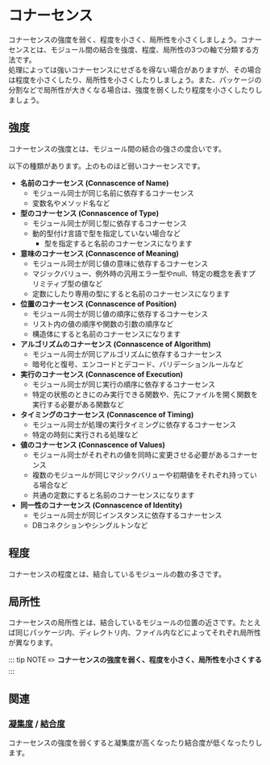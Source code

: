 # コナーセンス

コナーセンスの強度を弱く、程度を小さく、局所性を小さくしましょう。コナーセンスとは、モジュール間の結合を強度、程度、局所性の3つの軸で分類する方法です。  
処理によっては強いコナーセンスにせざるを得ない場合がありますが、その場合は程度を小さくしたり、局所性を小さくしたりしましょう。また、パッケージの分割などで局所性が大きくなる場合は、強度を弱くしたり程度を小さくしたりしましょう。

## 強度

コナーセンスの強度とは、モジュール間の結合の強さの度合いです。

以下の種類があります。上のものほど弱いコナーセンスです。

- **名前のコナーセンス (Connascence of Name)**
    - モジュール同士が同じ名前に依存するコナーセンス
    - 変数名やメソッド名など
- **型のコナーセンス (Connascence of Type)**
    - モジュール同士が同じ型に依存するコナーセンス
    - 動的型付け言語で型を指定していない場合など
        - 型を指定すると名前のコナーセンスになります
- **意味のコナーセンス (Connascence of Meaning)**
    - モジュール同士が同じ値の意味に依存するコナーセンス
    - マジックバリュー、例外時の汎用エラー型やnull、特定の概念を表すプリミティブ型の値など
    - 定数にしたり専用の型にすると名前のコナーセンスになります
- **位置のコナーセンス (Connascence of Position)**
    - モジュール同士が同じ値の順序に依存するコナーセンス
    - リスト内の値の順序や関数の引数の順序など
    - 構造体にすると名前のコナーセンスになります
- **アルゴリズムのコナーセンス (Connascence of Algorithm)**
    - モジュール同士が同じアルゴリズムに依存するコナーセンス
    - 暗号化と復号、エンコードとデコード、バリデーションルールなど
- **実行のコナーセンス (Connascence of Execution)**
    - モジュール同士が同じ実行の順序に依存するコナーセンス
    - 特定の状態のときにのみ実行できる関数や、先にファイルを開く関数を実行する必要がある関数など
- **タイミングのコナーセンス (Connascence of Timing)**
    - モジュール同士が処理の実行タイミングに依存するコナーセンス
    - 特定の時刻に実行される処理など
- **値のコナーセンス (Connascence of Values)**
    - モジュール同士がそれぞれの値を同時に変更させる必要があるコナーセンス
    - 複数のモジュールが同じマジックバリューや初期値をそれぞれ持っている場合など
    - 共通の定数にすると名前のコナーセンスになります
- **同一性のコナーセンス (Connascence of Identity)**
    - モジュール同士が同じインスタンスに依存するコナーセンス
    - DBコネクションやシングルトンなど


## 程度

コナーセンスの程度とは、結合しているモジュールの数の多さです。


## 局所性

コナーセンスの局所性とは、結合しているモジュールの位置の近さです。たとえば同じパッケージ内、ディレクトリ内、ファイル内などによってそれぞれ局所性が異なります。

::: tip NOTE
:pencil2: **コナーセンスの強度を弱く、程度を小さく、局所性を小さくする**
:::

## 関連

### [凝集度](cohesion.md) / [結合度](coupling.md)

コナーセンスの強度を弱くすると凝集度が高くなったり結合度が低くなったりします。

